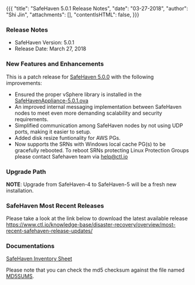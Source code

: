 {{{
  "title": "SafeHaven 5.0.1 Release Notes",
  "date": "03-27-2018",
  "author": "Shi Jin",
  "attachments": [],
  "contentIsHTML": false,
}}}

### Release Notes

- SafeHaven Version: 5.0.1
- Release Date: March 27, 2018

### New Features and Enhancements
This is a patch release for [SafeHaven 5.0.0](SafeHaven5.0.0-Release-Notes.md) with the following improvements:
- Ensured the proper vSphere library is installed in the [SafeHavenAppliance-5.0.1.ova](https://download.safehaven.ctl.io/SH-5.0.1/SafeHavenAppliance-5.0.1.ova)
- An improved internal messaging implementation between SafeHaven nodes to meet even more demanding scalability and security requirements. 
- Simplified communication  among SafeHaven nodes by not using UDP ports, making it easier to setup.
- Added disk resize funtionality for AWS PGs.
- Now supports the SRNs with Windows local cache PG(s) to be gracefully rebooted. To reboot SRNs protecting Linux Protection Groups please contact Safehaven team via help@ctl.io


### Upgrade Path
**NOTE**: Upgrade from SafeHaven-4 to SafeHaven-5 will be a fresh new installation.

### SafeHaven Most Recent Releases
Please take a look at the link below to download the latest available release  
https://www.ctl.io/knowledge-base/disaster-recovery/overview/most-recent-safehaven-release-updates/

 
### Documentations
 

[SafeHaven Inventory Sheet](https://download.safehaven.ctl.io/SH-5-Docs/SafeHaven-Inventory-Sheet-1.xlsm)


Please note that you can check the md5 checksum against the file named [MD5SUMS](https://download.safehaven.ctl.io/SH-5.0.1/MD5SUMS).

